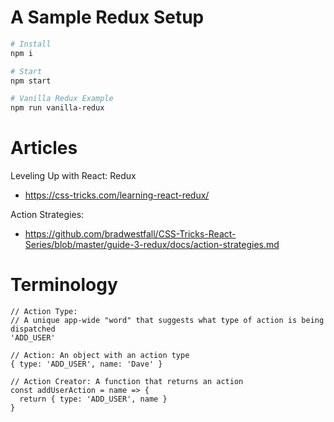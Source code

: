 # A Sample Redux Setup

```sh
# Install
npm i

# Start
npm start

# Vanilla Redux Example
npm run vanilla-redux
```

# Articles

Leveling Up with React: Redux
- https://css-tricks.com/learning-react-redux/

Action Strategies:
- https://github.com/bradwestfall/CSS-Tricks-React-Series/blob/master/guide-3-redux/docs/action-strategies.md


# Terminology

```
// Action Type:
// A unique app-wide "word" that suggests what type of action is being dispatched
'ADD_USER'

// Action: An object with an action type
{ type: 'ADD_USER', name: 'Dave' }

// Action Creator: A function that returns an action
const addUserAction = name => {
  return { type: 'ADD_USER', name }
}
```